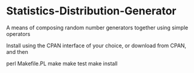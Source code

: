 Statistics-Distribution-Generator
=================================

A means of composing random number generators together using simple operators

Install using the CPAN interface of your choice, or download from CPAN, and then

perl Makefile.PL
make
make test
make install

